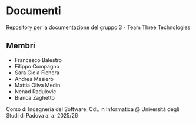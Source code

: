 # Documenti
Repository per la documentazione del gruppo 3 - Team Three Technologies
## Membri
- Francesco Balestro
- Filippo Compagno
- Sara Gioia Fichera
- Andrea Masiero
- Mattia Oliva Medin
- Nenad Radulovic
- Bianca Zaghetto

Corso di Ingegneria del Software, CdL in Informatica @ Università degli Studi di Padova a. a. 2025/26 